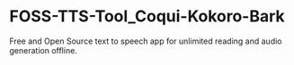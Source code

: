 # FOSS-TTS-Tool_Coqui-Kokoro-Bark
Free and Open Source text to speech app for unlimited reading and audio generation offline. 
